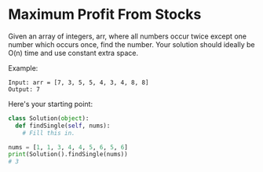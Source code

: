 # Maximum Profit From Stocks

Given an array of integers, arr, where all numbers occur twice except one number which occurs once, find the number. Your solution should ideally be O(n) time and use constant extra space.

Example:

```
Input: arr = [7, 3, 5, 5, 4, 3, 4, 8, 8]
Output: 7
```

Here's your starting point:

```python
class Solution(object):
  def findSingle(self, nums):
    # Fill this in.

nums = [1, 1, 3, 4, 4, 5, 6, 5, 6]
print(Solution().findSingle(nums))
# 3
```
